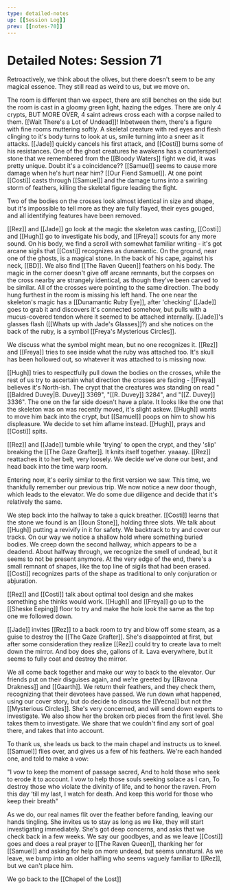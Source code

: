 ```yaml
---
type: detailed-notes
up: [[Session Log]]
prev: [[notes-70]]
---
```


# Detailed Notes: Session 71

Retroactively, we think about the olives, but there doesn't seem to be any magical essence. They still read as weird to us, but we move on.

The room is different than we expect, there are still benches on the side but the room is cast in a gloomy green light, hazing the edges. There are only 4 crypts, BUT MORE OVER, 4 saint adrews cross each with a corpse nailed to them. [[Wait There's a Lot of Undead]]! Inbetween them, there's a figure with fine rooms muttering softly. A skeletal creature with red eyes and flesh clinging to it's body turns to look at us, smile turning into a sneer as it attacks. [[Jade]] quickly cancels his first attack, and [[Costi]] burns some of his resistances. One of the ghost creatures he awakens has a counterspell stone that we remembered from the [[Bloody Waters]] fight we did, it was pretty unique. Doubt it's a coincidence?? [[Samuel]] seems to cause more damage when he's hurt near him? [[Our Fiend Samuel]]. At one point [[Costi]] casts through [[Samuel]] and the damage turns into a swirling storm of feathers, killing the skeletal figure leading the fight. 

Two of the bodies on the crosses look almost identical in size and shape, but it's impossible to tell more as they are fully flayed, their eyes gouged, and all identifying features have been removed. 

[[Rez]] and [[Jade]] go look at the magic the skeleton was casting, [[Costi]] and [[Hugh]] go to investigate his body, and [[Freya]] scouts for any more sound. On his body, we find a scroll with somewhat familiar writing - it's got arcane sigils that [[Costi]] recognizes as dunamantic. On the ground, near one of the ghosts, is a magical stone. In the back of his cape, against his neck, [[BD]]. We also find [[The Raven Queen]] feathers on his body. The magic in the corner doesn't give off arcane remnants, but the corpses on the cross nearby are strangely identical, as though they've been carved to be similar. All of the crosses were pointing to the same direction. The body hung furthest in the room is missing his left hand.  The one near the skeleton's magic has a [[Dunamantic Ruby Eye]], after 'checking' [[Jade]] goes to grab it and discovers it's connected somehow, but pulls with a mucus-covered tendon where it seemed to be attached internally. [[Jade]]'s glasses flash ([[Whats up with Jade's Glasses]]?) and she notices on the back of the ruby, is a symbol [[Freya's Mysterious Circles]]. 

We discuss what the symbol might mean, but no one recognizes it. [[Rez]] and [[Freya]] tries to see inside what the ruby was attached too. It's skull has been hollowed out, so whatever it was attached to is missing now. 

[[Hugh]] tries to respectfully pull down the bodies on the crosses, while the rest of us try to ascertain what direction the crosses are facing - [[Freya]] believes it's North-ish. The crypt that the creatures was standing on read "[[Baldred Duvey|B. Duvey]] 3369", "[[R. Duvey]] 3284", and "[[Z. Duvey]] 3336". The one on the far side doesn't have a plate. It looks like the one that the skeleton was on was recently moved, it's slight askew. [[Hugh]] wants to move him back into the crypt, but [[Samuel]] poops on him to show his displeasure. We decide to set him aflame instead. [[Hugh]], prays and [[Costi]] spits. 

[[Rez]] and [[Jade]] tumble while 'trying' to open the crypt, and they 'slip'  breaking the [[The Gaze Grafter]]. It knits itself together. yaaaay. [[Rez]] reattaches it to her belt, very loosely. We decide we've done our best, and head back into the time warp room. 

Entering now, it's eerily similar to the first version we saw. This time, we thankfully remember our previous trip. We now notice a new door though, which leads to the elevator. We do some due diligence and decide that it's relatively the same. 

We step back into the hallway to take a quick breather. [[Costi]] learns that the stone we found is an [[Ioun Stone]], holding three slots. We talk about [[Hugh]] putting a revivify in it for safety. We backtrack to try and cover our tracks. On our way we notice a shallow hold where something buried bodies. We creep down the second hallway, which appears to be a deadend. About halfway through, we recognize the smell of undead, but it seems to not be present anymore. At the very edge of the end, there's a small remnant of shapes, like the top line of sigils that had been erased. [[Costi]] recognizes parts of the shape as traditional to only conjuration or abjuration. 

[[Rez]] and [[Costi]] talk about optimal tool design and she makes something she thinks would work. [[Hugh]] and [[Freya]] go up to the [[Sheske Eeping]] floor to try and make the hole look the same as the top one we followed down. 

[[Jade]] invites [[Rez]] to a back room to try and blow off some steam, as a guise to destroy the [[The Gaze Grafter]]. She's disappointed at first, but after some consideration they realize [[Rez]] could try to create lava to melt down the mirror. And boy does she, gallons of it. Lava everywhere, but it seems to fully coat and destroy the mirror. 

We all come back together and make our way to back to the elevator. Our friends put on their disguises again, and we're greeted by [[Ravona Drakness]] and [[Gaarth]]. We return their feathers, and they check them, recognizing that their devotees have passed. We run down what happened, using our cover story, but do decide to discuss the [[Vecna]] but not the [[Mysterious Circles]]. She's very concerned, and will send down experts to investigate. We also show her the broken orb pieces from the first level. She takes them to investigate. We share that we couldn't find any sort of goal there, and takes that into account. 

To thank us, she leads us back to the main chapel and instructs us to kneel. [[Samuel]] flies over, and gives us a few of his feathers. We're each handed one, and told to make a vow:

"I vow to keep the moment of passage sacred, And to hold those who seek to erode it to account. I vow to help those souls seeking solace as I can, To destroy those who violate the divinity of life, and to honor the raven. From this day ‘till my last, I watch for death. And keep this world for those who keep their breath" 

As we do, our real names flit over the feather before fanding, leaving our hands tingling. She invites us to stay as long as we like, they will start investigating immediately. She's got deep concerns, and asks that we check back in a few weeks. We say our goodbyes, and as we leave [[Costi]] goes and does a real prayer to [[The Raven Queen]], thanking her for [[Samuel]] and asking for help on more undead, but seems unnatural. As we leave, we bump into an older halfling who seems vaguely familiar to [[Rez]], but we can't place him.

We go back to the [[Chapel of the Lost]]